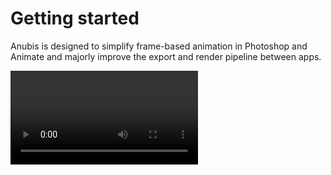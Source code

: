 # Getting started

Anubis is designed to simplify frame-based animation in Photoshop and Animate and majorly improve the export and render pipeline between apps.

<Video url="https://www.youtube.com/embed/LkPIOF8Tmz0" aspect="1x1" />

<a href="http://battleaxe.co/Anubis" class="nav-link action-button">Buy Anubis</a>

## Installation
<Install 
    extension 
    name="Anubis" 
    :hosts="['After Effects', 'Photoshop', 'Animate']"
/>

## License agreement

<eula
    name="Anubis" />
